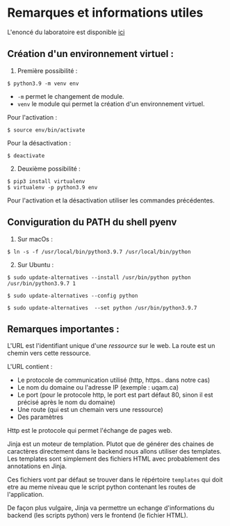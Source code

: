 # Remarques et informations utiles

L'enoncé du laboratoire est disponible [ici](./enonce.md)

## Création d'un environnement virtuel :

1. Première possibilité :
````
$ python3.9 -m venv env
````

- `-m` permet le changement de module.
- `venv` le module qui permet la création d'un environnement virtuel.

Pour l'activation :

````
$ source env/bin/activate
````

Pour la désactivation :

`````
$ deactivate
`````

2. Deuxième possibilité :
````
$ pip3 install virtualenv
$ virtualenv -p python3.9 env
````

Pour l'activation et la désactivation utiliser les commandes précédentes.

## Conviguration du PATH du shell pyenv

1. Sur macOs :

````
$ ln -s -f /usr/local/bin/python3.9.7 /usr/local/bin/python
````

2. Sur Ubuntu :

````
$ sudo update-alternatives --install /usr/bin/python python /usr/bin/python3.9.7 1

$ sudo update-alternatives --config python

$ sudo update-alternatives  --set python /usr/bin/python3.9.7
````

## Remarques importantes :

L'URL est l'identifiant unique d'une *ressource* sur le web. La route est un chemin vers cette ressource.

L'URL contient :
- Le protocole de communication utilisé (http, https.. dans notre cas)
- Le nom du domaine ou l'adresse IP (exemple : uqam.ca)
- Le port (pour le protocole http, le port est part défaut 80, sinon il est précisé après le nom du domaine)
- Une route (qui est un chemain vers une ressource)
- Des paramètres

Http est le protocole qui permet l'échange de pages web.

Jinja est un moteur de templation. Plutot que de générer des chaines de caractères directement dans le backend nous allons utiliser des templates.
Les templates sont simplement des fichiers HTML avec probablement des annotations en Jinja.

Ces fichiers vont par défaut se trouver dans le répértoire `templates` qui doit etre au meme niveau que le script python contenant les routes de l'application.

De façon plus vulgaire, Jinja va permettre un echange d'informations du backend (les scripts python) vers le frontend (le fichier HTML).



 